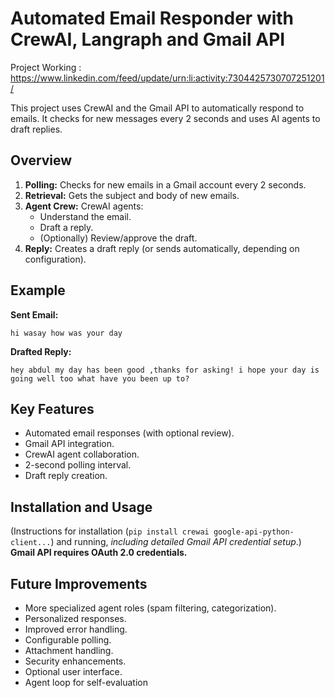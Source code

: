 # Automated Email Responder with CrewAI, Langraph and Gmail API

Project Working : https://www.linkedin.com/feed/update/urn:li:activity:7304425730707251201/


This project uses CrewAI and the Gmail API to automatically respond to emails.  It checks for new messages every 2 seconds and uses AI agents to draft replies.

## Overview

1.  **Polling:** Checks for new emails in a Gmail account every 2 seconds.
2.  **Retrieval:**  Gets the subject and body of new emails.
3.  **Agent Crew:**  CrewAI agents:
    *   Understand the email.
    *   Draft a reply.
    *   (Optionally) Review/approve the draft.
4.  **Reply:** Creates a draft reply (or sends automatically, depending on configuration).

## Example

**Sent Email:**

`hi wasay how was your day`

**Drafted Reply:**

`hey abdul my day has been good ,thanks for asking! i hope your day is going well too what have you been up to?`

## Key Features

*   Automated email responses (with optional review).
*   Gmail API integration.
*   CrewAI agent collaboration.
*   2-second polling interval.
*   Draft reply creation.

## Installation and Usage
(Instructions for installation (`pip install crewai google-api-python-client...`) and running, *including detailed Gmail API credential setup*.)  **Gmail API requires OAuth 2.0 credentials.**

## Future Improvements

*   More specialized agent roles (spam filtering, categorization).
*   Personalized responses.
*   Improved error handling.
*   Configurable polling.
*   Attachment handling.
*   Security enhancements.
*   Optional user interface.
* Agent loop for self-evaluation
